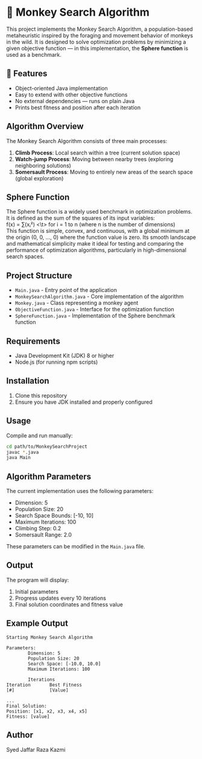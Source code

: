 # 🐒 Monkey Search Algorithm

This project implements the Monkey Search Algorithm, a population-based metaheuristic inspired by the foraging and movement behavior of monkeys in the wild. It is designed to solve optimization problems by minimizing a given objective function — in this implementation, the **Sphere function** is used as a benchmark.

## 📌 Features
- Object-oriented Java implementation
- Easy to extend with other objective functions
- No external dependencies — runs on plain Java
- Prints best fitness and position after each iteration

## Algorithm Overview

The Monkey Search Algorithm consists of three main processes:
1. **Climb Process**: Local search within a tree (current solution space)
2. **Watch-jump Process**: Moving between nearby trees (exploring neighboring solutions)
3. **Somersault Process**: Moving to entirely new areas of the search space (global exploration)

## Sphere Function

The Sphere function is a widely used benchmark in optimization problems. It is defined as the sum of the squares of its input variables:<br>
    f(x) = ∑(xᵢ²)        <\t> for i = 1 to n (where n is the number of dimensions)<br>
This function is simple, convex, and continuous, with a global minimum at the origin (0, 0, ..., 0) where the function value is zero. Its smooth landscape and mathematical simplicity make it ideal for testing and comparing the performance of optimization algorithms, particularly in high-dimensional search spaces.


## Project Structure

- `Main.java` - Entry point of the application
- `MonkeySearchAlgorithm.java` - Core implementation of the algorithm
- `Monkey.java` - Class representing a monkey agent
- `ObjectiveFunction.java` - Interface for the optimization function
- `SphereFunction.java` - Implementation of the Sphere benchmark function

## Requirements

- Java Development Kit (JDK) 8 or higher
- Node.js (for running npm scripts)

## Installation

1. Clone this repository
2. Ensure you have JDK installed and properly configured

## Usage

Compile and run manually:
```bash
cd path/to/MonkeySearchProject
javac *.java
java Main
```

## Algorithm Parameters

The current implementation uses the following parameters:
- Dimension: 5
- Population Size: 20
- Search Space Bounds: [-10, 10]
- Maximum Iterations: 100
- Climbing Step: 0.2
- Somersault Range: 2.0

These parameters can be modified in the `Main.java` file.

## Output

The program will display:
1. Initial parameters
2. Progress updates every 10 iterations
3. Final solution coordinates and fitness value

## Example Output
```
Starting Monkey Search Algorithm

Parameters:
        Dimension: 5
        Population Size: 20
        Search Space: [-10.0, 10.0]
        Maximum Iterations: 100

        Iterations
Iteration       Best Fitness
[#]             [Value]

...
Final Solution:
Position: [x1, x2, x3, x4, x5]
Fitness: [value]
```
## Author 
Syed Jaffar Raza Kazmi
